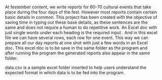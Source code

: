 At festember content, we write reports for 60-70 cultural events that take place during the four days of the fest. 
However most reports contain certain basic details in common. This project has been created with the objective of saving 
time in typing out these base details, as these sentences are the same and does not require a human to do repetitive work.
An Excel doc with just single words under each heading is the required input . And in this excel file we can have several
rows, each row for one event. This way we can prepare all our day reports at one shot with just a few words in an Excel doc.
This excel doc is to be save in the same folder as the program and after running the program the generated reports also appear
in the same folder. 

data.csv is a sample excel folder inserted to help users understand the expected format in which data is to be fed into the program.
